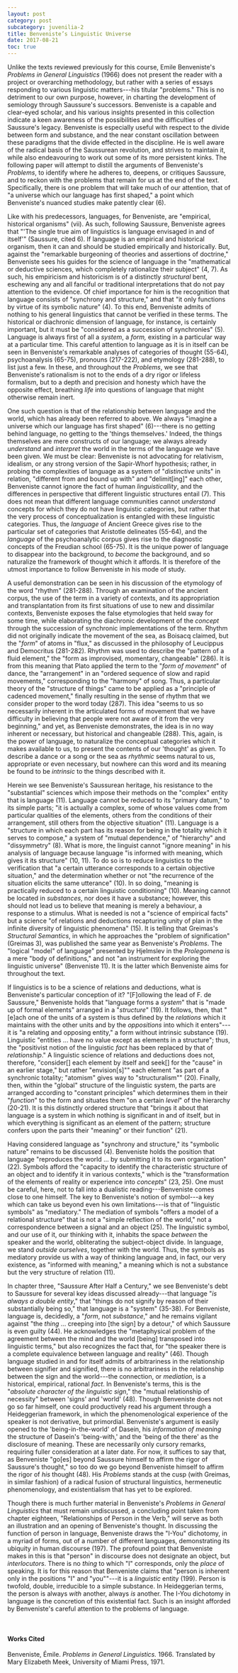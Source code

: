 ```yaml
---
layout: post
category: post
subcategory: juvenilia-2
title: Benveniste’s Linguistic Universe
date: 2017-08-21
toc: true
---
```


Unlike the texts reviewed previously for this course, Emile Benveniste's *Problems in General Linguistics* (1966) does not present the reader with a project or overarching methodology, but rather with a series of essays responding to various linguistic matters---his titular "problems." This is no detriment to our own purpose, however, in charting the development of semiology through Saussure's successors. Benveniste is a capable and clear-eyed scholar, and his various insights presented in this collection indicate a keen awareness of the possibilities and the difficulties of Saussure's legacy. Benveniste is especially useful with respect to the divide between form and substance, and the near constant oscillation between these paradigms that the divide effected in the discipline. He is well aware of the radical basis of the Saussurean revolution, and strives to maintain it, while also endeavouring to work out some of its more persistent kinks. The following paper will attempt to distill the arguments of Benveniste's *Problems*, to identify where he adheres to, deepens, or critiques Saussure, and to reckon with the problems that remain for us at the end of the text. Specifically, there is one problem that will take much of our attention, that of "a universe which our language has first shaped," a point which Benveniste's nuanced studies make patently clear (6).

Like with his predecessors, languages, for Benveniste, are "empirical, historical organisms" (vii). As such, following Saussure, Benveniste agrees that "'The single true aim of linguistics is language envisaged in and of itself'" (Saussure, cited 6). If language is an empirical and historical organism, then it can and should be studied empirically and historically. But, against the "remarkable burgeoning of theories and assertions of doctrine," Benveniste sees his guides for the science of language in the "mathematical or deductive sciences, which completely rationalize their subject" (4, 7). As such, his empiricism and historicism is of a distinctly *structural* bent, eschewing any and all fanciful or traditional interpretations that do not pay attention to the evidence. Of chief importance for him is the recognition that language consists of "synchrony and structure," and that "it only functions by virtue of its symbolic nature" (4). To this end, Benveniste admits of nothing to his general linguistics that cannot be verified in these terms. The historical or diachronic dimension of language, for instance, is certainly important, but it must be "considered as a succession of synchronies" (5). Language is always first of all a *system*, a *form,* existing in a particular way at a particular time. This careful attention to language as it is in itself can be seen in Benveniste's remarkable analyses of categories of thought (55-64), psychoanalysis (65-75), pronouns (217-222), and etymology (281-288), to list just a few. In these, and throughout the *Problems*, we see that Benveniste's rationalism is not to the ends of a dry rigor or lifeless formalism, but to a depth and precision and honesty which have the opposite effect, breathing *life* into questions of language that might otherwise remain inert.

One such question is that of the relationship between language and the world, which has already been referred to above. We always "imagine a universe which our language has first shaped" (6)---there is no getting behind language, no getting to the 'things themselves.' Indeed, the things themselves are mere constructs of our language; we always already *understand* and *interpret* the world in the terms of the language we have been given. We must be clear: Benveniste is not advocating for relativism, idealism, or any strong version of the Sapir-Whorf hypothesis; rather, in probing the complexities of language as a system of "*distinctive* units" in relation, "different from and bound up with" and "delimit\[ing\]" each other, Benveniste cannot ignore the fact of human *linguisticallity*, and the differences in perspective that different linguistic structures entail (7). This does not mean that different language communities cannot *understand* concepts for which they do not have linguistic categories, but rather that the very process of conceptualization is entangled with these linguistic categories. Thus, the *language* of Ancient Greece gives rise to the particular set of categories that Aristotle delineates (55-64), and the *language* of the psychoanalytic corpus gives rise to the diagnostic concepts of the Freudian school (65-75). It is the unique power of language to disappear into the background, to *become* the background, and so naturalize the framework of thought which it affords. It is therefore of the utmost importance to follow Benveniste in his mode of study.

A useful demonstration can be seen in his discussion of the etymology of the word "rhythm" (281-288). Through an examination of the ancient corpus, the use of the term in a variety of contexts, and its appropriation and transplantation from its first situations of use to new and dissimilar contexts, Benveniste exposes the false etymologies that held sway for some time, while elaborating the diachronic development of the *concept* through the succession of synchronic implementations of the term. Rhythm did not originally indicate the movement of the sea, as Boisacq claimed, but the "*form*" of atoms in "flux," as discussed in the philosophy of Leucippus and Democritus (281-282). Rhythm was used to describe the "pattern of a fluid element," the "form as improvised, momentary, changeable" (286). It is from this meaning that Plato applied the term to the "*form of movement*" of dance, the "arrangement" in an "ordered sequence of slow and rapid movements," corresponding to the "harmony" of song. Thus, a particular theory of the "structure of things" came to be applied as a "principle of cadenced movement," finally resulting in the sense of rhythm that we consider proper to the word today (287). This idea "seems to us so necessarily inherent in the articulated forms of movement that we have difficulty in believing that people were not aware of it from the very beginning," and yet, as Benveniste demonstrates, the idea is in no way inherent or necessary, but historical and changeable (288). This, again, is the power of language, to naturalize the conceptual categories which it makes available to us, to present the contents of our 'thought' as given. To describe a dance or a song or the sea as *rhythmic* seems natural to us, appropriate or even necessary, but nowhere can this word and its meaning be found to be *intrinsic* to the things described with it.

Herein we see Benveniste's Saussurean heritage, his resistance to the "substantial" sciences which impose their methods on the "complex" entity that is language (11). Language cannot be reduced to its "primary datum," to its simple parts; "it is actually a complex, some of whose values come from particular qualities of the elements, others from the conditions of their arrangement, still others from the objective situation" (11). Language is a "structure in which each part has its reason for being in the totality which it serves to compose," a system of "mutual dependence," of "hierarchy" and "dissymmetry" (8). What is more, the linguist cannot "ignore meaning" in his analysis of language because language "is informed with meaning, which gives it its structure" (10, 11). To do so is to reduce linguistics to the verification that "a certain utterance corresponds to a certain objective situation," and the determination whether or not "the recurrence of the situation elicits the same utterance" (10). In so doing, "meaning is practically reduced to a certain linguistic conditioning" (10). Meaning cannot be located in *substances*, nor does it have a substance; however, this should not lead us to believe that meaning is merely a behaviour, a response to a stimulus. What is needed is not a "science of empirical facts" but a science "of relations and deductions recapturing unity of plan in the infinite diversity of linguistic phenomena" (15). It is telling that Greimas's *Structural Semantics*, in which he approaches the "problem of signification" (Greimas 3), was published the same year as Benveniste's *Problems*. The "logical "model" of language" presented by Hjelmslev in the *Prolegomena* is a mere "body of definitions," and not "an instrument for exploring the linguistic universe" (Benveniste 11). It is the latter which Benveniste aims for throughout the text.

If linguistics is to be a science of relations and deductions, what is Benveniste's particular conception of it? "\[F\]ollowing the lead of F. de Saussure," Benveniste holds that "language forms a *system*" that is "made up of formal elements" arranged in a "*structure*" (19). It follows, then, that "\[e\]ach one of the units of a system is thus defined by the *relations* which it maintains with the other units and by the *oppositions* into which it enters"---it is "a relating and opposing entity," a form without intrinsic substance (19). Linguistic "entities \... have no value except as elements in a structure"; thus, the "positivist notion of the linguistic *fact* has been replaced by that of *relationship*." A linguistic science of relations and deductions does not, therefore, "consider\[\] each element by itself and seek\[\] for the "cause" in an earlier stage," but rather "envision\[s\]"" each element "as part of a synchronic totality; "atomism" gives way to "structuralism"" (20). Finally, then, within the "global" structure of the linguistic system, the parts are arranged according to "constant principles" which determines them in their "*function*" to the form and situates them "on a certain *level*" of the hierarchy (20-21). It is this distinctly ordered structure that "brings it about that language is a system in which nothing is significant in and of itself, but in which everything is significant as an element of the pattern; structure confers upon the parts their "meaning" or their function" (21).

Having considered language as "synchrony and structure," its "symbolic nature" remains to be discussed (4). Benveniste holds the position that language "reproduces the world \... by submitting it to its own organization" (22). Symbols afford the "capacity to identify the characteristic structure of an object and to identify it in various contexts," which is the "transformation of the elements of reality or experience into *concepts*" (23, 25). One must be careful, here, not to fall into a dualistic reading---Benveniste comes close to one himself. The key to Benveniste's notion of symbol---a key which can take us beyond even his own limitations---is that of "linguistic symbols" as "mediatory." The mediation of symbols "offers a model of a relational structure" that is not a "simple reflection of the world," not a correspondence between a signal and an object (25). The linguistic symbol, and our use of it, our thinking with it, inhabits the space *between* the speaker and the world, obliterating the subject-object divide. In language, we stand *outside ourselves*, together with the world. Thus, the symbols as mediatory provide us with a way of thinking language and, in fact, our very existence, as "informed with meaning," a meaning which is not a substance but the very structure of relation (11).

In chapter three, "Saussure After Half a Century," we see Benveniste's debt to Saussure for several key ideas discussed already---that language "*is always a double entity*," that "things do not signify by reason of their substantially being so," that language is a "system" (35-38). For Benveniste, language is, decidedly, a "*form*, not *substance*," and he remains vigilant against "the *thing* \... creeping into \[the sign\] by a detour," of which Saussure is even guilty (44). He acknowledges the "metaphysical problem of the agreement between the mind and the world \[being\] transposed into linguistic terms," but also recognizes the fact that, for "the speaker there is a complete equivalence between language and reality" (46). Though language studied in and for itself admits of arbitrariness in the relationship between signifier and signified, there is no arbitrariness in the relationship between the sign and the world---the connection, or *mediation*, is a historical, empirical, rational *fact*. In Benveniste's terms, this is the "*absolute character of the linguistic sign*," the "mutual relationship of necessity" between 'signs' and 'world' (48). Though Benveniste does not go so far himself, one could productively read his argument through a Heideggerian framework, in which the phenomenological experience of the speaker is not derivative, but primordial. Benveniste's argument is easily opened to the 'being-in-the-world' of Dasein, his *information of meaning* the structure of Dasein's 'being-with,' and the 'being of the there' as the disclosure of meaning. These are necessarily only cursory remarks, requiring fuller consideration at a later date. For now, it suffices to say that, as Benveniste "go\[es\] beyond Saussure himself to affirm the rigor of Saussure's thought," so too do we go beyond Benveniste himself to affirm the rigor of *his* thought (48). His *Problems* stands at the cusp (with Greimas, in similar fashion) of a radical fusion of structural linguistics, hermeneutic phenomenology, and existentialism that has yet to be explored.

Though there is much further material in Benveniste's *Problems in General Linguistics* that must remain undiscussed, a concluding point taken from chapter eighteen, "Relationships of Person in the Verb," will serve as both an illustration and an opening of Benveniste's thought. In discussing the function of person in language, Benveniste draws the "I-You" dichotomy, in a myriad of forms, out of a number of different languages, demonstrating its ubiquity in human discourse (197). The profound point that Benveniste makes in this is that "person" in discourse does not designate an object, but *interlocutors*. There is no *thing* to which "I" corresponds, only the *place* of speaking. It is for this reason that Benveniste claims that "person is inherent only in the positions "I" and "you""---it is a *linguistic* entity (199). Person is twofold, double, irreducible to a simple substance. In Heideggerian terms, the person is always *with* another, always *is* another. The I-You dichotomy in language is the concretion of this existential fact. Such is an insight afforded by Benveniste's careful attention to the problems of language.

<br>

#### Works Cited

Benveniste, Émile. *Problems in General Linguistics.* 1966. Translated by Mary Elizabeth Meek, University of Miami Press, 1971.
